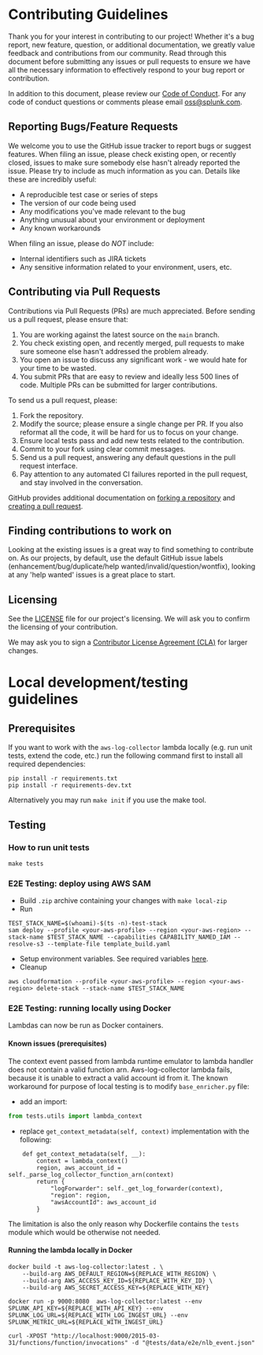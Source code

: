 # Contributing Guidelines

Thank you for your interest in contributing to our project! Whether it's a bug
report, new feature, question, or additional documentation, we greatly value
feedback and contributions from our community. Read through this document
before submitting any issues or pull requests to ensure we have all the
necessary information to effectively respond to your bug report or
contribution.

In addition to this document, please review our [Code of
Conduct](CODE_OF_CONDUCT.md). For any code of conduct questions or comments
please email oss@splunk.com.

## Reporting Bugs/Feature Requests

We welcome you to use the GitHub issue tracker to report bugs or suggest
features. When filing an issue, please check existing open, or recently closed,
issues to make sure somebody else hasn't already reported the issue. Please try
to include as much information as you can. Details like these are incredibly
useful:

- A reproducible test case or series of steps
- The version of our code being used
- Any modifications you've made relevant to the bug
- Anything unusual about your environment or deployment
- Any known workarounds

When filing an issue, please do *NOT* include:

- Internal identifiers such as JIRA tickets
- Any sensitive information related to your environment, users, etc.

## Contributing via Pull Requests

Contributions via Pull Requests (PRs) are much appreciated. Before sending us a
pull request, please ensure that:

1. You are working against the latest source on the `main` branch.
2. You check existing open, and recently merged, pull requests to make sure
   someone else hasn't addressed the problem already.
3. You open an issue to discuss any significant work - we would hate for your
   time to be wasted.
4. You submit PRs that are easy to review and ideally less 500 lines of code.
   Multiple PRs can be submitted for larger contributions.

To send us a pull request, please:

1. Fork the repository.
2. Modify the source; please ensure a single change per PR. If you also
   reformat all the code, it will be hard for us to focus on your change.
3. Ensure local tests pass and add new tests related to the contribution.
4. Commit to your fork using clear commit messages.
5. Send us a pull request, answering any default questions in the pull request
   interface.
6. Pay attention to any automated CI failures reported in the pull request, and
   stay involved in the conversation.

GitHub provides additional documentation on [forking a
repository](https://help.github.com/articles/fork-a-repo/) and [creating a pull
request](https://help.github.com/articles/creating-a-pull-request/).

## Finding contributions to work on

Looking at the existing issues is a great way to find something to contribute
on. As our projects, by default, use the default GitHub issue labels
(enhancement/bug/duplicate/help wanted/invalid/question/wontfix), looking at
any 'help wanted' issues is a great place to start.

## Licensing

See the [LICENSE](LICENSE) file for our project's licensing. We will ask you to
confirm the licensing of your contribution.

We may ask you to sign a [Contributor License Agreement
(CLA)](http://en.wikipedia.org/wiki/Contributor_License_Agreement) for larger
changes.

# Local development/testing guidelines

## Prerequisites

If you want to work with the `aws-log-collector` lambda locally (e.g. run unit tests, extend the code, etc.) run the following command first to install all required dependencies:

```
pip install -r requirements.txt
pip install -r requirements-dev.txt
```

Alternatively you may run `make init` if you use the make tool.

## Testing
### How to run unit tests
`make tests`

### E2E Testing: deploy using AWS SAM
* Build `.zip` archive containing your changes with `make local-zip`
* Run 
```
TEST_STACK_NAME=$(whoami)-$(ts -n)-test-stack    
sam deploy --profile <your-aws-profile> --region <your-aws-region> --stack-name $TEST_STACK_NAME --capabilities CAPABILITY_NAMED_IAM --resolve-s3 --template-file template_build.yaml
```
* Setup environment variables. See required variables [here](./README.md#4-set-environment-variables).
* Cleanup 
```
aws cloudformation --profile <your-aws-profile> --region <your-aws-region> delete-stack --stack-name $TEST_STACK_NAME
```

### E2E Testing: running locally using Docker
Lambdas can now be run as Docker containers.

#### Known issues (prerequisites)
The context event passed from lambda runtime emulator to lambda handler does not contain a valid function arn. Aws-log-collector lambda fails, because it is unable to extract a valid account id from it.
The known workaround for purpose of local testing is to modify `base_enricher.py` file:
* add an import:
```python
from tests.utils import lambda_context
```
* replace `get_context_metadata(self, context)` implementation with the following:
```
    def get_context_metadata(self, __):
        context = lambda_context()
        region, aws_account_id = self._parse_log_collector_function_arn(context)
        return {
            "logForwarder": self._get_log_forwarder(context),
            "region": region,
            "awsAccountId": aws_account_id
        }
```
The limitation is also the only reason why Dockerfile contains the `tests` module which would be otherwise not needed.

#### Running the lambda locally in Docker

```shell script
docker build -t aws-log-collector:latest . \
    --build-arg AWS_DEFAULT_REGION=${REPLACE_WITH_REGION} \
    --build-arg AWS_ACCESS_KEY_ID=${REPLACE_WITH_KEY_ID} \
    --build-arg AWS_SECRET_ACCESS_KEY=${REPLACE_WITH_KEY}

docker run -p 9000:8080  aws-log-collector:latest --env SPLUNK_API_KEY=${REPLACE_WITH_API_KEY} --env SPLUNK_LOG_URL=${REPLACE_WITH_LOG_INGEST_URL} --env SPLUNK_METRIC_URL=${REPLACE_WITH_INGEST_URL}
                                                                  
curl -XPOST "http://localhost:9000/2015-03-31/functions/function/invocations" -d "@tests/data/e2e/nlb_event.json"
```
